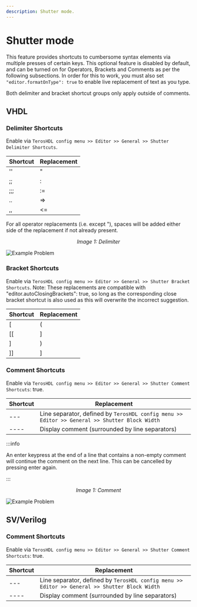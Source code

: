 ```yaml
---
description: Shutter mode.
---
```


# Shutter mode

This feature provides shortcuts to cumbersome syntax elements via multiple presses of certain keys. This optional feature is disabled by default, and can be turned on for Operators, Brackets and Comments as per the following subsections. In order for this to work, you must also set `"editor.formatOnType": true` to enable live replacement of text as you type.

Both delimiter and bracket shortcut groups only apply outside of comments.

## VHDL

### Delimiter Shortcuts

Enable via `TerosHDL config menu >> Editor >> General >> Shutter Delimiter Shortcuts`.

| Shortcut | Replacement |
|----------|-------------|
| ''       | "           |
| ;;       | :           |
| ;;;      | :=          |
| ..       | =>          |
| ,,       | <=          |

For all operator replacements (i.e. except "), spaces will be added either side of the replacement if not already present.

<p align="center">
<i>Image 1: Delimiter </i>

![Example Problem](/img/editor/shutter_delimiter.gif) 
</p>

### Bracket Shortcuts

Enable via `TerosHDL config menu >> Editor >> General >> Shutter Bracket Shortcuts`. Note: These replacements are compatible with "editor.autoClosingBrackets": true, so long as the corresponding close bracket shortcut is also used as this will overwrite the incorrect suggestion.

| Shortcut | Replacement |
|----------|-------------|
| [        | (           |
| [[       | ]           |
| ]        | )           |
| ]]       | ]           |

### Comment Shortcuts

Enable via `TerosHDL config menu >> Editor >> General >> Shutter Comment Shortcuts`: true.

| Shortcut | Replacement                                           |
|----------|-------------------------------------------------------|
| ---      | Line separator, defined by `TerosHDL config menu >> Editor >> General >> Shutter Block Width` |
| ----     | Display comment (surrounded by line separators)       |

:::info

An enter keypress at the end of a line that contains a non-empty comment will continue the comment on the next line. This can be cancelled by pressing enter again.

:::

<p align="center">
<i>Image 1: Comment </i>

![Example Problem](/img/editor/shutter_comment.gif) 
</p>

## SV/Verilog

### Comment Shortcuts

Enable via `TerosHDL config menu >> Editor >> General >> Shutter Comment Shortcuts`: true.

| Shortcut | Replacement                                           |
|----------|-------------------------------------------------------|
| ---      | Line separator, defined by `TerosHDL config menu >> Editor >> General >> Shutter Block Width` |
| ----     | Display comment (surrounded by line separators)       |

